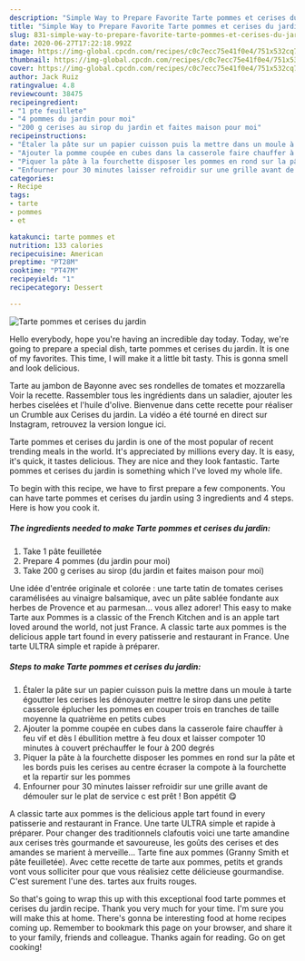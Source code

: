```yaml
---
description: "Simple Way to Prepare Favorite Tarte pommes et cerises du jardin"
title: "Simple Way to Prepare Favorite Tarte pommes et cerises du jardin"
slug: 831-simple-way-to-prepare-favorite-tarte-pommes-et-cerises-du-jardin
date: 2020-06-27T17:22:18.992Z
image: https://img-global.cpcdn.com/recipes/c0c7ecc75e41f0e4/751x532cq70/tarte-pommes-et-cerises-du-jardin-photo-principale-de-la-recette.jpg
thumbnail: https://img-global.cpcdn.com/recipes/c0c7ecc75e41f0e4/751x532cq70/tarte-pommes-et-cerises-du-jardin-photo-principale-de-la-recette.jpg
cover: https://img-global.cpcdn.com/recipes/c0c7ecc75e41f0e4/751x532cq70/tarte-pommes-et-cerises-du-jardin-photo-principale-de-la-recette.jpg
author: Jack Ruiz
ratingvalue: 4.8
reviewcount: 38475
recipeingredient:
- "1 pte feuillete"
- "4 pommes du jardin pour moi"
- "200 g cerises au sirop du jardin et faites maison pour moi"
recipeinstructions:
- "Étaler la pâte sur un papier cuisson puis la mettre dans un moule à tarte égoutter les cerises les dénoyauter mettre le sirop dans une petite casserole éplucher les pommes en couper trois en tranches de taille moyenne la quatrième en petits cubes"
- "Ajouter la pomme coupée en cubes dans la casserole faire chauffer à feu vif et dès l ébullition mettre à feu doux et laisser compoter 10 minutes à couvert préchauffer le four à 200 degrés"
- "Piquer la pâte à la fourchette disposer les pommes en rond sur la pâte et les bords puis les cerises au centre écraser la compote à la fourchette et la repartir sur les pommes"
- "Enfourner pour 30 minutes laisser refroidir sur une grille avant de démouler sur le plat de service c est prêt ! Bon appétit 😋"
categories:
- Recipe
tags:
- tarte
- pommes
- et

katakunci: tarte pommes et 
nutrition: 133 calories
recipecuisine: American
preptime: "PT28M"
cooktime: "PT47M"
recipeyield: "1"
recipecategory: Dessert

---
```



![Tarte pommes et cerises du jardin](https://img-global.cpcdn.com/recipes/c0c7ecc75e41f0e4/751x532cq70/tarte-pommes-et-cerises-du-jardin-photo-principale-de-la-recette.jpg)

Hello everybody, hope you're having an incredible day today. Today, we're going to prepare a special dish, tarte pommes et cerises du jardin. It is one of my favorites. This time, I will make it a little bit tasty. This is gonna smell and look delicious.

Tarte au jambon de Bayonne avec ses rondelles de tomates et mozzarella Voir la recette. Rassembler tous les ingrédients dans un saladier, ajouter les herbes ciselées et l&#39;huile d&#39;olive. Bienvenue dans cette recette pour réaliser un Crumble aux Cerises du jardin. La vidéo a été tourné en direct sur Instagram, retrouvez la version longue ici.

Tarte pommes et cerises du jardin is one of the most popular of recent trending meals in the world. It's appreciated by millions every day. It is easy, it's quick, it tastes delicious. They are nice and they look fantastic. Tarte pommes et cerises du jardin is something which I've loved my whole life.


To begin with this recipe, we have to first prepare a few components. You can have tarte pommes et cerises du jardin using 3 ingredients and 4 steps. Here is how you cook it.

<!--inarticleads1-->

##### The ingredients needed to make Tarte pommes et cerises du jardin:

1. Take 1 pâte feuilletée
1. Prepare 4 pommes (du jardin pour moi)
1. Take 200 g cerises au sirop (du jardin et faites maison pour moi)


Une idée d&#39;entrée originale et colorée : une tarte tatin de tomates cerises caramélisées au vinaigre balsamique, avec un pâte sablée fondante aux herbes de Provence et au parmesan… vous allez adorer! This easy to make Tarte aux Pommes is a classic of the French Kitchen and is an apple tart loved around the world, not just France. A classic tarte aux pommes is the delicious apple tart found in every patisserie and restaurant in France. Une tarte ULTRA simple et rapide à préparer. 

<!--inarticleads2-->

##### Steps to make Tarte pommes et cerises du jardin:

1. Étaler la pâte sur un papier cuisson puis la mettre dans un moule à tarte égoutter les cerises les dénoyauter mettre le sirop dans une petite casserole éplucher les pommes en couper trois en tranches de taille moyenne la quatrième en petits cubes
1. Ajouter la pomme coupée en cubes dans la casserole faire chauffer à feu vif et dès l ébullition mettre à feu doux et laisser compoter 10 minutes à couvert préchauffer le four à 200 degrés
1. Piquer la pâte à la fourchette disposer les pommes en rond sur la pâte et les bords puis les cerises au centre écraser la compote à la fourchette et la repartir sur les pommes
1. Enfourner pour 30 minutes laisser refroidir sur une grille avant de démouler sur le plat de service c est prêt ! Bon appétit 😋


A classic tarte aux pommes is the delicious apple tart found in every patisserie and restaurant in France. Une tarte ULTRA simple et rapide à préparer. Pour changer des traditionnels clafoutis voici une tarte amandine aux cerises très gourmande et savoureuse, les goûts des cerises et des amandes se marient à merveille… Tarte fine aux pommes (Granny Smith et pâte feuilletée). Avec cette recette de tarte aux pommes, petits et grands vont vous solliciter pour que vous réalisiez cette délicieuse gourmandise. C&#39;est surement l&#39;une des. tartes aux fruits rouges. 

So that's going to wrap this up with this exceptional food tarte pommes et cerises du jardin recipe. Thank you very much for your time. I'm sure you will make this at home. There's gonna be interesting food at home recipes coming up. Remember to bookmark this page on your browser, and share it to your family, friends and colleague. Thanks again for reading. Go on get cooking!
